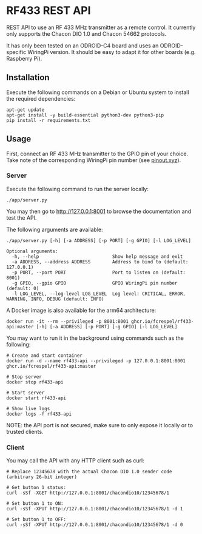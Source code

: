 # RF433 REST API

REST API to use an RF 433 MHz transmitter as a remote control. It currently only supports the Chacon DIO 1.0 and Chacon 54662 protocols.

It has only been tested on an ODROID-C4 board and uses an ODROID-specific WiringPi version. It should be easy to adapt it for other boards (e.g. Raspberry Pi).

## Installation

Execute the following commands on a Debian or Ubuntu system to install the required dependencies:
```
apt-get update
apt-get install -y build-essential python3-dev python3-pip
pip install -r requirements.txt
```

## Usage

First, connect an RF 433 MHz transmitter to the GPIO pin of your choice. Take note of the corresponding WiringPi pin number (see [pinout.xyz](https://pinout.xyz/pinout/wiringpi)).

### Server

Execute the following command to run the server locally:

```
./app/server.py
```

You may then go to http://127.0.0.1:8001 to browse the documentation and test the API.

The following arguments are available:

```
./app/server.py [-h] [-a ADDRESS] [-p PORT] [-g GPIO] [-l LOG_LEVEL]

Optional arguments:
  -h, --help                           Show help message and exit
  -a ADDRESS, --address ADDRESS        Address to bind to (default: 127.0.0.1)
  -p PORT, --port PORT                 Port to listen on (default: 8001)
  -g GPIO, --gpio GPIO                 GPIO WiringPi pin number (default: 0)
  -l LOG_LEVEL, --log-level LOG_LEVEL  Log level: CRITICAL, ERROR, WARNING, INFO, DEBUG (default: INFO)
```

A Docker image is also available for the arm64 architecture:

```
docker run -it --rm --privileged -p 8001:8001 ghcr.io/fcrespel/rf433-api:master [-h] [-a ADDRESS] [-p PORT] [-g GPIO] [-l LOG_LEVEL]
```

You may want to run it in the background using commands such as the following:

```
# Create and start container
docker run -d --name rf433-api --privileged -p 127.0.0.1:8001:8001 ghcr.io/fcrespel/rf433-api:master

# Stop server
docker stop rf433-api

# Start server
docker start rf433-api

# Show live logs
docker logs -f rf433-api
```

NOTE: the API port is not secured, make sure to only expose it locally or to trusted clients.

### Client

You may call the API with any HTTP client such as curl:

```
# Replace 12345678 with the actual Chacon DIO 1.0 sender code (arbitrary 26-bit integer)

# Get button 1 status:
curl -sSf -XGET http://127.0.0.1:8001/chacondio10/12345678/1

# Set button 1 to ON:
curl -sSf -XPUT http://127.0.0.1:8001/chacondio10/12345678/1 -d 1

# Set button 1 to OFF:
curl -sSf -XPUT http://127.0.0.1:8001/chacondio10/12345678/1 -d 0
```
